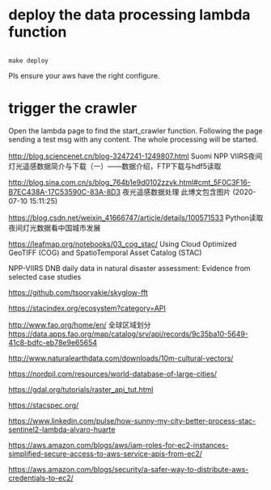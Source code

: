 # deploy the data processing lambda function

```shell

make deploy

```

Pls ensure your aws have the right configure.

# trigger the crawler

Open the lambda page to find the start_crawler function. Following the page sending a test msg with any content. The whole processing will be started.

http://blog.sciencenet.cn/blog-3247241-1249807.html
Suomi NPP VIIRS夜间灯光遥感数据简介与下载（一）——数据介绍，FTP下载与hdf5读取


http://blog.sina.com.cn/s/blog_764b1e9d0102zzvk.html#cmt_5F0C3F16-B7EC438A-17C53590C-83A-8D3
夜光遥感数据处理 此博文包含图片 (2020-07-10 15:11:25)

https://blog.csdn.net/weixin_41666747/article/details/100571533
Python读取夜间灯光数据看中国城市发展


https://leafmap.org/notebooks/03_cog_stac/
Using Cloud Optimized GeoTIFF (COG) and SpatioTemporal Asset Catalog (STAC)

NPP-VIIRS DNB daily data in natural disaster assessment: Evidence from selected case studies
 


https://github.com/tsooryakie/skyglow-fft


https://stacindex.org/ecosystem?category=API


http://www.fao.org/home/en/   全球区域划分 https://data.apps.fao.org/map/catalog/srv/api/records/9c35ba10-5649-41c8-bdfc-eb78e9e65654

http://www.naturalearthdata.com/downloads/10m-cultural-vectors/

https://nordpil.com/resources/world-database-of-large-cities/



https://gdal.org/tutorials/raster_api_tut.html

https://stacspec.org/

https://www.linkedin.com/pulse/how-sunny-my-city-better-process-stac-sentinel2-lambda-alvaro-huarte


https://aws.amazon.com/blogs/aws/iam-roles-for-ec2-instances-simplified-secure-access-to-aws-service-apis-from-ec2/


https://aws.amazon.com/blogs/security/a-safer-way-to-distribute-aws-credentials-to-ec2/